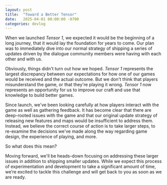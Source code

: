 ```yaml
---
layout: post
title:  "Toward a Better Tensor"
date:   2025-04-01 00:00:00 -0700
categories: devlog
---
```


When we launched *Tensor 1*, we expected it would be the beginning of a long journey, that it would lay the foundation for years to come. Our plan was to immediately dive into our normal strategy of shipping a series of updates driven by the dialogue community members were having with each other and with us.

Obviously, things didn't turn out how we hoped. *Tensor 1* represents the largest discrepancy between our expectations for how one of our games would be received and the actual outcome. But we don't think that players misunderstand the game, or that they're playing it wrong. *Tensor 1* now represents an opportunity for us to improve our craft and use that knowledge to build better games.

Since launch, we've been looking carefully at how players interact with the game as well as gathering feedback. It has become clear that there are deep-rooted issues with the game and that our original update strategy of releasing new features and maps would be insufficient to address them. Instead, we believe the correct course of action is to take larger steps, to re-examine the decisions we've made along the way regarding game design, the experience of playing, and more.

So what does this mean?

Moving forward, we'll be heads-down focusing on addressing these larger issues in addition to shipping smaller updates. While we expect this process of experimentation and development to take a significant amount of time, we’re excited to tackle this challenge and will get back to you as soon as we are ready.